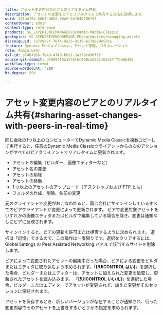```yaml
---
title: アセット変更内容のピアとのリアルタイム共有
description: アセットの変更をピアとリアルタイムで共有する方法を説明します。
uuid: 13fa4f6e-66bf-4682-96a9-0e7040706f53
contentOwner: admin
content-type: reference
products: SG_EXPERIENCEMANAGER/Dynamic-Media-Classic
geptopics: SG_SCENESEVENONDEMAND_PK/categories/managing_assets
discoiquuid: ca7c8a7f-76f4-4a25-8c36-617a029e55be
feature: Dynamic Media Classic，アセット管理，コラボレーション
role: Admin,User
exl-id: d74b4966-fe43-4349-bbe1-3a379c49bf1f
source-git-commit: df689ff5a127bfbc400ca5331168d1ff7bb0b42e
workflow-type: tm+mt
source-wordcount: '280'
ht-degree: 50%

---
```


# アセット変更内容のピアとのリアルタイム共有{#sharing-asset-changes-with-peers-in-real-time}

同じ会社の1つ以上のコンピューターでDynamic Media Classicを複数コピーして実行すると、任意のDynamic Media Classicクライアントからの次のアクションがすべてのピアクライアントでリアルタイムに更新されます。

* アセットの編集（ビルダー、画像エディターなど）
* アセット名の変更
* アセットの削除
* アセットの移動
* 1 つ以上のアセットのアップロード（デスクトップおよび FTP とも）
* フォルダの作成、削除、名前の変更

元のクライアントで変更がおこなわれると、同じ会社にサインインしているすべてのピアクライアントが変更によって更新されます。 ピアで変更対象アセットをいずれかの画像エディタまたはビルダで編集している場合を除き、変更は通知なしにピアに反映されます。

サインインすると、ピアの更新を許可または拒否するように求められます。 選択は「記憶」できるので、この操作は一度限りです。選択をクリアするには、Global Settings の Peer Assisted Networking パネルで該当するサイトを削除します。

ピアによって変更されたアセットの編集中だった場合、ピアによる変更をビルダまたはエディタに取り込むよう求められます。「**[!UICONTROL はい]**」を選択した場合、ビルダーまたはエディターは、アセットに加えられた変更を破棄し、更新されたアセットを読み込みます。 「**[!UICONTROL いいえ]**」を選択した場合、ビルダーまたはエディターでアセットが変更されず、加えた変更がそのセッションに保持されます。

アセットを保存するとき、新しいバージョンが存在することが通知され、行った変更内容でそのアセットを上書きするかどうかの指定を求められます。
